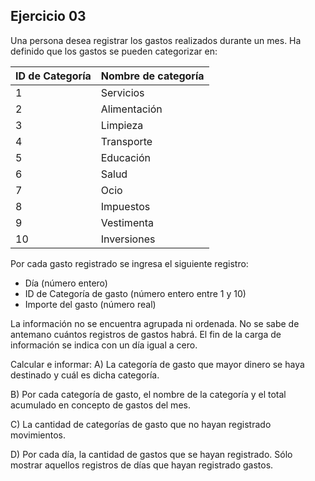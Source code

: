 ## Ejercicio 03

Una persona desea registrar los gastos realizados durante un mes. Ha definido que los gastos se pueden categorizar en:

| ID de Categoría | Nombre de categoría |
| --------------- | ------------------- |
| 1               | Servicios           |
| 2               | Alimentación        |
| 3               | Limpieza            |
| 4               | Transporte          |
| 5               | Educación           |
| 6               | Salud               |
| 7               | Ocio                |
| 8               | Impuestos           |
| 9               | Vestimenta          |
| 10              | Inversiones         |


Por cada gasto registrado se ingresa el siguiente registro:
- Día (número entero)
- ID de Categoría de gasto (número entero entre 1 y 10)
- Importe del gasto (número real)

La información no se encuentra agrupada ni ordenada. No se sabe de antemano cuántos registros de gastos habrá. El fin de la carga de información se indica con un día igual a cero.

Calcular e informar:
A) La categoría de gasto que mayor dinero se haya destinado y cuál es dicha categoría.

B) Por cada categoría de gasto, el nombre de la categoría y el total acumulado en concepto de gastos del mes.

C) La cantidad de categorías de gasto que no hayan registrado movimientos.

D) Por cada día, la cantidad de gastos que se hayan registrado. Sólo mostrar aquellos registros de días que hayan registrado gastos.

